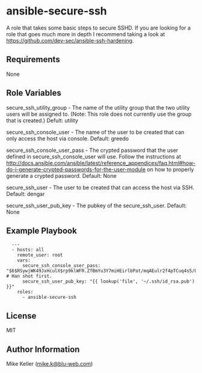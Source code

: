 ansible-secure-ssh
==================

A role that takes some basic steps to secure SSHD.  If you are looking for a role that goes much more in depth I recommend taking a look at https://github.com/dev-sec/ansible-ssh-hardening.

Requirements
------------

None

Role Variables
--------------

secure_ssh_utility_group - The name of the utility group that the two utility users will be assigned to. (Note: This role does not currently use the group that is created.) Defult: utility

secure_ssh_console_user - The name of the user to be created that can only access the host via console. Default: greedo

secure_ssh_console_user_pass - The crypted password that the user defined in secure_ssh_console_user will use.  Follow the instructions at http://docs.ansible.com/ansible/latest/reference_appendices/faq.html#how-do-i-generate-crypted-passwords-for-the-user-module on how to properly generate a crypted password. Default: None

secure_ssh_user - The user to be created that can access the host via SSH. Default: dengar

secure_ssh_user_pub_key - The pubkey of the secure_ssh_user. Default: None

Example Playbook
----------------

```
  ---
  - hosts: all
    remote_user: root
    vars:
      secure_ssh_console_user_pass: "$6$RSywjWK49JxHculX$rp9klWFR.ZfBmYu3Y7miHEirlbPat/mqAEulr2f4pTCuq4s5/QibbpaHCJbNQb5HBkC9SzUF9PicHctmgEyLx0" # Han shot first.
      secure_ssh_user_pub_key: "{{ lookup('file', '~/.ssh/id_rsa.pub') }}"
    roles:
      - ansible-secure-ssh
```

License
-------

MIT

Author Information
------------------

Mike Keller (mike.k@blu-web.com)
